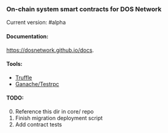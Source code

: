 ### On-chain system smart contracts for DOS Network
Current version: #alpha


#### Documentation:
https://dosnetwork.github.io/docs.


#### Tools:
- [Truffle](https://www.truffleframework.com/docs/truffle/overview)
- [Ganache/Testrpc](https://github.com/trufflesuite/ganache-cli/blob/master/README.md)


#### TODO:
0. Reference this dir in core/ repo
1. Finish migration deployment script
2. Add contract tests
